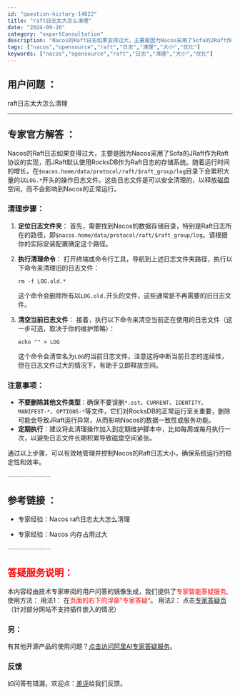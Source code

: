 ```yaml
---
id: "question-history-14822"
title: "raft日志太大怎么清理"
date: "2024-09-26"
category: "expertConsultation"
description: "Nacos的Raft日志如果变得过大，主要是因为Nacos采用了Sofa的JRaft作为Raft协议的实现，而JRaft默认使用RocksDB作为Raft日志的存储系统。随着运行时间的增长，在`$nacos.home/data/protocol/raft/$raft_group/log`目录下会累积"
tags: ["nacos","opensource","raft","日志","清理","大小","优化"]
keywords: ["nacos","opensource","raft","日志","清理","大小","优化"]
---
```


## 用户问题 ： 
 raft日志太大怎么清理  

---------------
## 专家官方解答 ：

Nacos的Raft日志如果变得过大，主要是因为Nacos采用了Sofa的JRaft作为Raft协议的实现，而JRaft默认使用RocksDB作为Raft日志的存储系统。随着运行时间的增长，在`$nacos.home/data/protocol/raft/$raft_group/log`目录下会累积大量的以`LOG.*`开头的操作日志文件。这些日志文件是可以安全清理的，以释放磁盘空间，而不会影响到Nacos的正常运行。

### 清理步骤：

1. **定位日志文件夹**：
   首先，需要找到Nacos的数据存储目录，特别是Raft日志所在的路径，即`$nacos.home/data/protocol/raft/$raft_group/log`。请根据你的实际安装配置确定这个路径。

2. **执行清理命令**：
   打开终端或命令行工具，导航到上述日志文件夹路径，执行以下命令来清理旧的日志文件：
   ```shell
   rm -f LOG.old.*
   ```
   这个命令会删除所有以`LOG.old.`开头的文件，这些通常是不再需要的旧日志文件。

3. **清空当前日志文件**：
   接着，执行以下命令来清空当前正在使用的日志文件（这一步可选，取决于你的维护策略）：
   ```shell
   echo "" > LOG
   ```
   这个命令会清空名为`LOG`的当前日志文件，注意这将中断当前日志的连续性，但在日志文件过大的情况下，有助于立即释放空间。

### 注意事项：
- **不要删除其他文件类型**：确保不要误删`*.sst`、`CURRENT`、`IDENTITY`、`MANIFEST-*`、`OPTIONS-*`等文件，它们对RocksDB的正常运行至关重要，删除可能会导致JRaft运行异常，从而影响Nacos的数据一致性或服务功能。
- **定期执行**：建议将此清理操作加入到定期维护脚本中，比如每周或每月执行一次，以避免日志文件长期积累导致磁盘空间紧张。

通过以上步骤，可以有效地管理并控制Nacos的Raft日志大小，确保系统运行的稳定性和效率。


<font color="#949494">---------------</font> 


## 参考链接 ：

* 专家经验：Nacos raft日志太大怎么清理 
 
 * 专家经验：Nacos 内存占用过大 


 <font color="#949494">---------------</font> 
 


## <font color="#FF0000">答疑服务说明：</font> 

本内容经由技术专家审阅的用户问答的镜像生成，我们提供了<font color="#FF0000">专家智能答疑服务</font>,使用方法：
用法1： 在<font color="#FF0000">页面的右下的浮窗”专家答疑“</font>。
用法2： 点击[专家答疑页](https://answer.opensource.alibaba.com/docs/intro)（针对部分网站不支持插件嵌入的情况）
### 另：


有其他开源产品的使用问题？[点击访问阿里AI专家答疑服务](https://answer.opensource.alibaba.com/docs/intro)。
### 反馈
如问答有错漏，欢迎点：[差评](https://ai.nacos.io/user/feedbackByEnhancerGradePOJOID?enhancerGradePOJOId=14827)给我们反馈。
